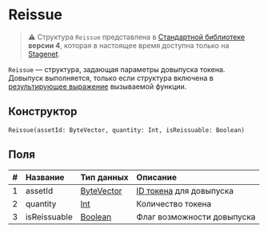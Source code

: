 # Reissue

> :warning: Структура `Reissue` представлена в [Стандартной библиотеке](/ru/ride/script/standard-library) **версии 4**, которая в настоящее время доступна только на [Stagenet](/ru/blockchain/blockchain-network/stage-network).

`Reissue` — cтруктура, задающая параметры довыпуска токена. Довыпуск выполняется, только если структура включена в [результирующее выражение](/ru/ride/functions/callable-function#резуnьтат-выпоnнения-2) вызываемой функции.

## Конструктор

```ride
Reissue(assetId: ByteVector, quantity: Int, isReissuable: Boolean)
```

## Поля

| # | Название | Тип данных | Описание |
| :--- | :--- | :--- | :--- |
| 1 | assetId | [ByteVector](/ru/ride/data-types/byte-vector) | [ID токена](/ru/blockchain/token/token-id) для довыпуска |
| 2 | quantity | [Int](/ru/ride/data-types/int) | Количество токена |
| 3 | isReissuable | [Boolean](/ru/ride/data-types/boolean) | Флаг возможности довыпуска |
